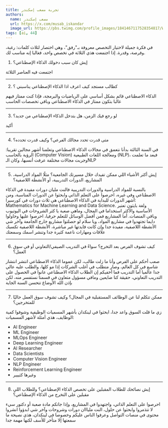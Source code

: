 ```yaml
---
title: تجربة مصعب إسكندر
authors:
  name: مصعب إسكندر
  url: https://x.com/musab_iskandar
  image_url: https://pbs.twimg.com/profile_images/1841467117528354817/WWYn7RH__400x400.jpg
tags: [ai, 44]
---
```


في فكرة جميلة لاختيار التخصص معروفة بـ"رفق"، وهي اختصار لثلاث كلمات: رغبة، وفرصة، وقدرة. إذا اجتمعت هذي الثلاثة في تخصص واحد، فغالبا إنه مناسب لك.


1. إيش كان سبب دخولك الذكاء الإصطناعي؟

اجتمعت فيه العناصر الثلاثة
<!-- truncate -->
---
2. كطالب مستجد كيف اعرف اذا الذكاء الإصطناعي يناسبني ؟

الذكاء الاصطناعي قائم بشكل أساسي على الرياضيات والبرمجة، فإذا كنت ممتاز فيهم غالبا بتكون ممتاز في الذكاء الاصطناعي وباقي تخصصات الحاسب

---
3. لو رجع فيك الزمن، هل بتدخل الذكاء الإصطناعي من جديد؟

أكيد

---
4. متى قدرت تحدد مجالك الفرعي؟ وكيف قدرت تحدده؟

في السنة الثالثة بدأنا نتعمق في مجالات الذكاء الاصطناعي وتعلمنا أشهر مجالين تقريبا: الرؤية بالحاسب (Computer Vision) ومعالجة اللغات الطبيعية (NLP)، فبعد ما تعلمت وجربت مجالات مختلفة عرفت أنسبها، وكان الـNLP

---
5. إيش أكثر الأشياء اللي ممكن تفيدك خلال مسيرتك الجامعية؟ مثلًا المواد الدراسية، المشاريع، الدورات التدريبية، أو الأنشطة اللاصفية؟

بالنسبة للمواد الدراسية والدورات التدريبية فالنت مليان دورات مفيدة في الذكاء الاصطناعي وفي غيره، احرصوا على التعلم الذاتي وابحثوا عن الدورات المناسبة، ومن أشهر الدورات للبداية في الذكاء الاصطناعي هي ثلاث دورات في كورسيرا: Mathematics for Machine Learning and Data Science. 
ولغة بايثون تعتبر الأساسية والأكثر استخداما في المجال، وماهي صعبة يا كثر الشروحات في اليوتيوب وباقي المنصات.
أما المشاريع فمن أفضل الوسائل للتعلم حرفيا، احرصوا عليها وحاولوا دايما تجتهدوا في مشاريع المواد، ويا سلام لو حصلتوا مشاريع خارج الجامعة
وآخر شي الأنشطة اللاصفية، مفيدة جدا وإن كانت فايدتها غير مباشرة، الأنشطة اللاصفية تكسبك علاقات ومهارات ناعمة كثيرة جدا وتنشر اسمك وسمعتك

---
6. كيف تشوف الفرص بعد التخرج؟ سواءً في التدريب الصيفي/التعاوني أو في سوق العمل؟

صعب أحكم على الفرص وأنا ما زلت طالب، لكن عموما الذكاء الاصطناعي انتشر انتشار شاسع في كل العالم، وصار متطلب في أغلب الشركات إذا مو كلها، والطلب عليه عالي جدا عالميا
أما التدريب فما أخفيكم إن الطلاب الذكاء الاصطناعي عانوا في الحصول على التدريب التعاوني، حقيقة كنا ضايعين ومافي مسؤول متعاون في قسمنا نستفسر منه، لكن بإذن الله الأوضاع تتحسن السنة الجاية 

---
7. ممكن تتكلم لنا عن الوظائف المستقبلية في المجال؟ وكيف تشوف سوق العمل حاليًا للمتخرجين؟

زي ما قلت السوق واعد جدا، ابحثوا في لينكدان بأشهر المسميات الوظيفية وشوفوا كمية الوظايف، هذي أمثلة لأشهر المسميات:
- AI Engineer 
- ML Engineer 
- MLOps Engineer 
- Deep Learning Engineer
- AI Researcher
- Data Scientists 
- Computer Vision Engineer 
- NLP Engineer 
- Reinforcement Learning Engineer 
- وغيرها كثييير

---
8. إيش نصائحك للطلاب المقبلين على تخصص الذكاء الإصطناعي؟ وللطلاب اللي مقبلين على التخرج من الذكاء الإصطناعي؟

احرصوا على التعلم الذاتي، واجتهدوا في المشاريع، وإذا جاتكم مادة صعبة أو دكتور سيء لا تتذمروا وابحثوا عن حلول، النت مليااان دورات وشروحات
وآخر شي ابدؤوا انشروا محتوى في منصات التواصل وعرفوا الناس عليكم وخصوصا في لينكدان، هذي نصيحة ما سمعتها إلا متأخر للأسف لكنها مهمة جدا
